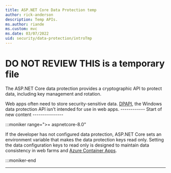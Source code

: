 ```yaml
---
title: ASP.NET Core Data Protection temp
author: rick-anderson
description: Temp APIs.
ms.author: riande
ms.custom: mvc
ms.date: 03/07/2022
uid: security/data-protection/introTmp
---
```

# DO NOT REVIEW THIS is a temporary file

The ASP.NET Core data protection provides a cryptographic API to protect data, including key management and rotation.

Web apps often need to store security-sensitive data. [DPAPI](/dotnet/standard/security/how-to-use-data-protection), the Windows data protection API isn't intended for use in web apps.
------------ Start of new content ---------------

:::moniker range=">= aspnetcore-8.0"

If the developer has not configured data protection, ASP.NET Core sets an environment variable that makes the data protection keys read only. Setting the data configuration keys to read only is designed to maintain data consistency in web farms and [Azure Container Apps](/azure/container-apps/overview).

:::moniker-end

----------------------------------------------
